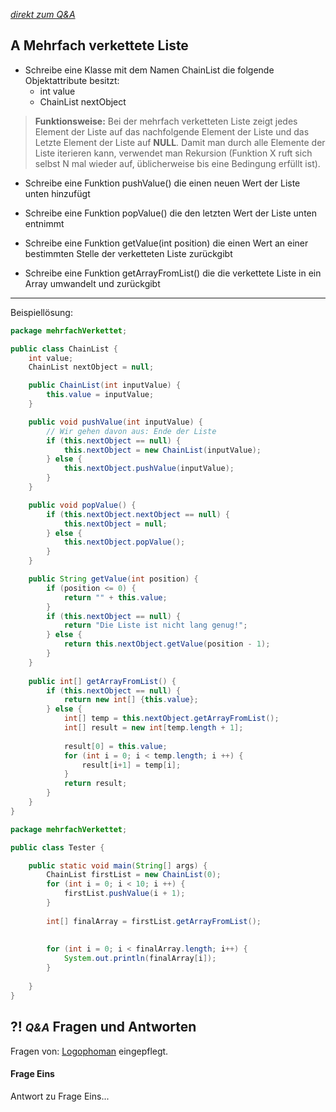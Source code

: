 *[direkt zum Q&A](#-qa-fragen-und-antworten)*

## **A** Mehrfach verkettete Liste

- Schreibe eine Klasse mit dem Namen ChainList die folgende Objektattribute besitzt:
    - int value
    - ChainList nextObject

> **Funktionsweise:** Bei der mehrfach verketteten Liste zeigt jedes Element der Liste auf das nachfolgende Element der Liste und das Letzte Element der Liste auf **NULL**. Damit man durch alle Elemente der Liste iterieren kann, verwendet man Rekursion (Funktion X ruft sich selbst N mal wieder auf, üblicherweise bis eine Bedingung erfüllt ist).

- Schreibe eine Funktion pushValue() die einen neuen Wert der Liste unten hinzufügt

- Schreibe eine Funktion popValue() die den letzten Wert der Liste unten entnimmt

- Schreibe eine Funktion getValue(int position) die einen Wert an einer bestimmten Stelle der verketteten Liste zurückgibt

- Schreibe eine Funktion getArrayFromList() die die verkettete Liste in ein Array umwandelt und zurückgibt

---


Beispiellösung:
```Java
package mehrfachVerkettet;

public class ChainList {
	int value;
	ChainList nextObject = null;

	public ChainList(int inputValue) {
		this.value = inputValue;
	}

	public void pushValue(int inputValue) {
		// Wir gehen davon aus: Ende der Liste
		if (this.nextObject == null) {
			this.nextObject = new ChainList(inputValue);
		} else {
			this.nextObject.pushValue(inputValue);
		}
	}

	public void popValue() {
		if (this.nextObject.nextObject == null) {
			this.nextObject = null;
		} else {
			this.nextObject.popValue();
		}
	}

	public String getValue(int position) {
		if (position <= 0) {
			return "" + this.value;
		}
		if (this.nextObject == null) {
			return "Die Liste ist nicht lang genug!";
		} else {
			return this.nextObject.getValue(position - 1);
		}
	}
	
	public int[] getArrayFromList() {
		if (this.nextObject == null) {
			return new int[] {this.value};
		} else {
			int[] temp = this.nextObject.getArrayFromList();
			int[] result = new int[temp.length + 1];
			
			result[0] = this.value;
			for (int i = 0; i < temp.length; i ++) {
				result[i+1] = temp[i];
			}
			return result;
		}
	}
}

```
```Java
package mehrfachVerkettet;

public class Tester {

	public static void main(String[] args) {
		ChainList firstList = new ChainList(0);
		for (int i = 0; i < 10; i ++) {
			firstList.pushValue(i + 1);
		}
		
		int[] finalArray = firstList.getArrayFromList();
		
		
		for (int i = 0; i < finalArray.length; i++) {
			System.out.println(finalArray[i]);
		}
		
	}
}

```

## **?! _<small>Q&A</small>_** Fragen und Antworten

Fragen von: [Logophoman](https://github.com/Logophoman) eingepflegt.

#### Frage Eins
Antwort zu Frage Eins...

